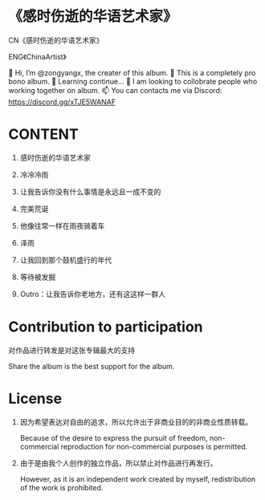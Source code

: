 # 《感时伤逝的华语艺术家》

CN《感时伤逝的华语艺术家》

ENG《ChinaArtist》

👋 Hi, I’m @zongyangx, the creater of this album.
👀 This is a completely pro bono album. 
🌱 Learning continue...
💞️ I am looking to collobrate people who working together on album.
📫 You can contacts me via Discord: https://discord.gg/xTJE5WANAF

# CONTENT

1. 感时伤逝的华语艺术家

2. 冷冷冷雨

3. 让我告诉你没有什么事情是永远且一成不变的

4. 完美荒诞

5. 他像往常一样在雨夜骑着车

6. 泽雨

7. 让我回到那个鼓机盛行的年代

8. 等待被发掘

9. Outro：让我告诉你老地方，还有这这样一群人

# Contribution to participation

对作品进行转发是对这张专辑最大的支持

Share the album is the best support for the album.

# License

1. 因为希望表达对自由的追求，所以允许出于非商业目的的非商业性质转载。
   
   Because of the desire to express the pursuit of freedom, non-commercial reproduction for non-commercial purposes is permitted.

2. 由于是由我个人创作的独立作品，所以禁止对作品进行再发行。
   
   However, as it is an independent work created by myself, redistribution of the work is prohibited.
